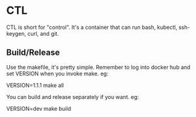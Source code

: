 # CTL

CTL is short for "control". It's a container that can run bash, kubectl,
ssh-keygen, curl, and git.

## Build/Release

Use the makefile, it's pretty simple. Remember to log into docker hub and set VERSION when you invoke make. eg:

VERSION=1.1.1 make all

You can build and release separately if you want. eg: 

VERSION=dev make build

